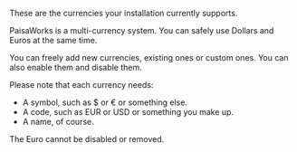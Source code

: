 These are the currencies your installation currently supports.

PaisaWorks is a multi-currency system. You can safely use Dollars and Euros at the same time.

You can freely add new currencies, existing ones or custom ones. You can also enable them and disable them.

Please note that each currency needs:

- A symbol, such as $ or € or something else.
- A code, such as EUR or USD or something you make up.
- A name, of course.

The Euro cannot be disabled or removed.

